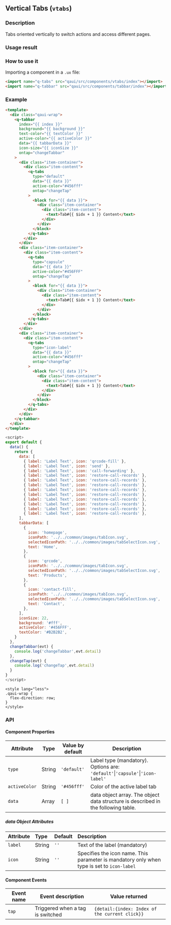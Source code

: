 ## Vertical Tabs (`vtabs`)

### Description

Tabs oriented vertically to switch actions and access different pages.

### Usage result

<preview url="https://wonderful-harsh-alvarezsaurus.glitch.me/preview/pages/vtabs"/>

### How to use it

Importing a component in a `.ux` file:

```html
<import name="q-tabs" src="qaui/src/components/vtabs/index"></import>
<import name="q-tabbar" src="qaui/src/components/tabbar/index"></import>
```

### Example

```html
<template>
  <div class="qaui-wrap">
    <q-tabbar
      index="{{ index }}"
      background="{{ background }}"
      text-color="{{ textColor }}"
      active-color="{{ activeColor }}"
      data="{{ tabbarData }}"
      icon-size="{{ iconSize }}"
      ontap="changeTabbar"
    >
      <div class="item-container">
        <div class="item-content">
          <q-tabs
            type="default"
            data="{{ data }}"
            active-color="#456fff"
            ontap="changeTap"
          >
            <block for="{{ data }}">
              <div class="item-container">
                <div class="item-content">
                  <text>Tab#{{ $idx + 1 }} Content</text>
                </div>
              </div>
            </block>
          </q-tabs>
        </div>
      </div>
      <div class="item-container">
        <div class="item-content">
          <q-tabs
            type="capsule"
            data="{{ data }}"
            active-color="#456FFF"
            ontap="changeTap"
          >
            <block for="{{ data }}">
              <div class="item-container">
                <div class="item-content">
                  <text>Tab#{{ $idx + 1 }} Content</text>
                </div>
              </div>
            </block>
          </q-tabs>
        </div>
      </div>
      <div class="item-container">
        <div class="item-content">
          <q-tabs
            type="icon-label"
            data="{{ data }}"
            active-color="#456fff"
            ontap="changeTap"
          >
            <block for="{{ data }}">
              <div class="item-container">
                <div class="item-content">
                  <text>Tab#{{ $idx + 1 }} Content</text>
                </div>
              </div>
            </block>
          </q-tabs>
        </div>
      </div>
    </q-tabbar>
  </div>
</template>
```

```js
<script>
export default {
  data() {
    return {
      data: [
        { label: 'Label Text', icon: 'qrcode-fill' },
        { label: 'Label Text', icon: 'send' },
        { label: 'Label Text', icon: 'call-forwarding' },
        { label: 'Label Text', icon: 'restore-call-records' },
        { label: 'Label Text', icon: 'restore-call-records' },
        { label: 'Label Text', icon: 'restore-call-records' },
        { label: 'Label Text', icon: 'restore-call-records' },
        { label: 'Label Text', icon: 'restore-call-records' },
        { label: 'Label Text', icon: 'restore-call-records' },
        { label: 'Label Text', icon: 'restore-call-records' },
        { label: 'Label Text', icon: 'restore-call-records' },
        { label: 'Label Text', icon: 'restore-call-records' },
      ],
      tabbarData: [
        {
          icon: 'homepage',
          iconPath: '../../common/images/tabIcon.svg',
          selectedIconPath: '../../common/images/tabSelectIcon.svg',
          text: 'Home',
        },
        {
          icon: 'qrcode',
          iconPath: '../../common/images/tabIcon.svg',
          selectedIconPath: '../../common/images/tabSelectIcon.svg',
          text: 'Products',
        },
        {
          icon: 'contact-fill',
          iconPath: '../../common/images/tabIcon.svg',
          selectedIconPath: '../../common/images/tabSelectIcon.svg',
          text: 'Contact',
        },
      ],
      iconSize: 22,
      background: '#fff',
      activeColor: '#456FFF',
      textColor: '#B2B2B2',
    }
  },
  changeTabbar(evt) {
    console.log('changeTabbar',evt.detail)
  },
  changeTap(evt) {
    console.log('changeTap',evt.detail)
  }
}
</script>
```

```less
<style lang="less">
.qaui-wrap {
  flex-direction: row;
}
</style>
```

### API

#### Component Properties

| Attribute     | Type   | Value by default | Description                                                                       |
| ------------- | ------ | ---------------- | --------------------------------------------------------------------------------- |
| `type`        | String | `'default'`      | Label type (mandatory). Options are: `'default'`\|`'capsule'`\|`'icon-label'`     |
| `activeColor` | String | `'#456fff'`      | Color of the active label tab                                                     |
| `data`        | Array  | `[ ]`            | data object array. The object data structure is described in the following table. |

##### data Object Attributes

| Attribute | Type   | Default | Description                                                                                |
| :-------- | :----- | :------ | :----------------------------------------------------------------------------------------- |
| `label`   | String | `''`    | Text of the label (mandatory)                                                              |
| `icon`    | String | `''`    | Specifies the icon name. This parameter is mandatory only when type is set to `icon-label` |

#### Component Events

| Event name | Event description                | Value returned                                 |
| ---------- | -------------------------------- | ---------------------------------------------- |
| `tap`      | Triggered when a tag is switched | `{detail:{index: Index of the current click}}` |
